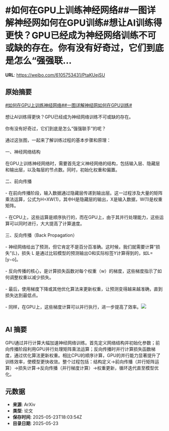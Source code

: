 # #如何在GPU上训练神经网络##一图详解神经网如何在GPU训练#想让AI训练得更快？GPU已经成为神经网络训练不可或缺的存在。你有没有好奇过，它们到底是怎么“强强联...

**URL**: https://weibo.com/6105753431/PtaKUejSU

## 原始摘要

<a href="https://m.weibo.cn/search?containerid=231522type%3D1%26t%3D10%26q%3D%23%E5%A6%82%E4%BD%95%E5%9C%A8GPU%E4%B8%8A%E8%AE%AD%E7%BB%83%E7%A5%9E%E7%BB%8F%E7%BD%91%E7%BB%9C%23&amp;extparam=%23%E5%A6%82%E4%BD%95%E5%9C%A8GPU%E4%B8%8A%E8%AE%AD%E7%BB%83%E7%A5%9E%E7%BB%8F%E7%BD%91%E7%BB%9C%23" data-hide=""><span class="surl-text">#如何在GPU上训练神经网络#</span></a><a href="https://m.weibo.cn/search?containerid=231522type%3D1%26t%3D10%26q%3D%23%E4%B8%80%E5%9B%BE%E8%AF%A6%E8%A7%A3%E7%A5%9E%E7%BB%8F%E7%BD%91%E5%A6%82%E4%BD%95%E5%9C%A8GPU%E8%AE%AD%E7%BB%83%23&amp;extparam=%23%E4%B8%80%E5%9B%BE%E8%AF%A6%E8%A7%A3%E7%A5%9E%E7%BB%8F%E7%BD%91%E5%A6%82%E4%BD%95%E5%9C%A8GPU%E8%AE%AD%E7%BB%83%23" data-hide=""><span class="surl-text">#一图详解神经网如何在GPU训练#</span></a><br><br>想让AI训练得更快？GPU已经成为神经网络训练不可或缺的存在。<br><br>你有没有好奇过，它们到底是怎么“强强联手”的呢？<br><br>通过这张图，一起来了解训练过程的基本步骤和原理：<br><br>一、神经网络结构<br><br>在GPU上训练神经网络时，需要首先定义神经网络的结构，包括输入层、隐藏层和输出层，以及每层的节点数。同时，初始化权重和偏置。<br><br>二、前向传播<br><br>- 在前向传播阶段，输入数据通过隐藏层传递到输出层。这一过程涉及大量的矩阵乘法运算，公式为H=XW(1)，其中H是隐藏层的输出，X是输入数据，W(1)是权重矩阵。<br><br>- 在CPU上，这些运算是顺序执行的，而在GPU上，由于其并行处理能力，这些运算可以同时进行，大大提高了计算速度。<br><br>三、反向传播（Back Propagation）<br><br>- 神经网络给出了预测，但它肯定不是百分百准确。这时候，我们就需要计算“损失”(L)，损失 L 是通过比较模型的预测输出O和实际标签Y计算得到的，如L=[y−o]。<br><br>- 反向传播的核心，是计算损失函数对每个权重（w）的梯度，这些梯度指示了如何调整权重以减少损失。<br><br>- 最后，使用梯度下降或其他优化算法来更新权重，让预测变得越来越准确，直到损失达到最低点。<br><br>- 同样，在GPU上，这些梯度计算可以并行执行，进一步提高了效率。<img style="" src="https://tvax3.sinaimg.cn/large/006Fd7o3gy1i1pl9px0qnj30m80xctem.jpg" referrerpolicy="no-referrer"><br><br>

## AI 摘要

GPU通过并行计算大幅加速神经网络训练。首先定义网络结构并初始化参数；前向传播阶段利用GPU并行处理矩阵乘法运算；反向传播时并行计算损失函数梯度，通过优化算法更新权重。相比CPU的顺序计算，GPU的并行能力显著提升了训练效率，使模型更快收敛。整个过程包括：结构定义→前向传播（并行矩阵运算）→损失计算→反向传播（并行梯度计算）→权重更新，循环迭代直至模型优化。

## 元数据

- **来源**: ArXiv
- **类型**: 论文
- **保存时间**: 2025-05-23T18:03:54Z
- **目录日期**: 2025-05-23
